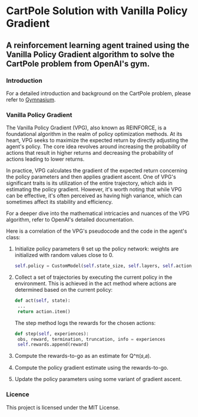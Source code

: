 # CartPole Solution with Vanilla Policy Gradient
## A reinforcement learning agent trained using the Vanilla Policy Gradient algorithm to solve the CartPole problem from OpenAI's gym.
### Introduction
For a detailed introduction and background on the CartPole problem, please refer to [Gymnasium](https://gymnasium.farama.org/environments/classic_control/cart_pole/).
### Vanilla Policy Gradient
The Vanilla Policy Gradient (VPG), also known as REINFORCE, is a foundational algorithm in the realm of policy optimization methods. At its heart, VPG seeks to maximize the expected return by directly adjusting the agent's policy. The core idea revolves around increasing the probability of actions that result in higher returns and decreasing the probability of actions leading to lower returns.

In practice, VPG calculates the gradient of the expected return concerning the policy parameters and then applies gradient ascent. One of VPG's significant traits is its utilization of the entire trajectory, which aids in estimating the policy gradient. However, it's worth noting that while VPG can be effective, it's often perceived as having high variance, which can sometimes affect its stability and efficiency.

For a deeper dive into the mathematical intricacies and nuances of the VPG algorithm, refer to OpenAI's detailed documentation.

Here is a correlation of the VPG's pseudocode and the code in the agent's class:
1. Initialize policy parameters θ
   set up the policy network: weights are initialized with random values close to 0.
   ``` python
   self.policy = CustomModel(self.state_size, self.layers, self.action_size)
   ```
3. Collect a set of trajectories by executing the current policy in the environment. This is achieved in the act method where actions are determined based on the current policy:
   ``` python
   def act(self, state):
    ...
    return action.item()
   ```
   The step method logs the rewards for the chosen actions:
   ``` python
   def step(self, experiences):
    obs, reward, termination, truncation, info = experiences
    self.rewards.append(reward)
   ```

5. Compute the rewards-to-go as an estimate for Q^π(𝑠,𝑎).
   
7. Compute the policy gradient estimate using the rewards-to-go.
8. Update the policy parameters using some variant of gradient ascent.

### Licence
This project is licensed under the MIT License.
